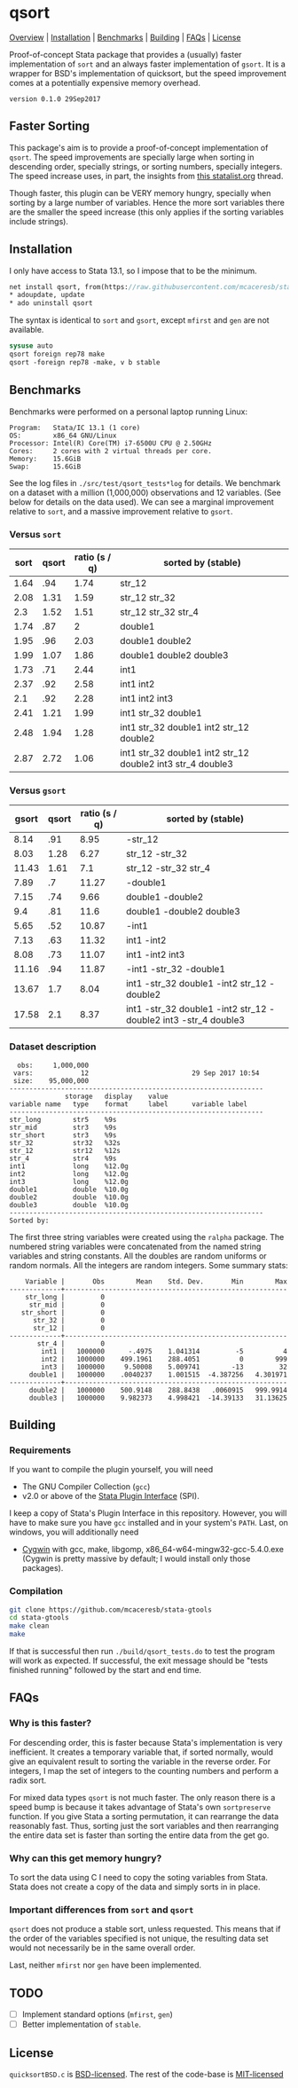 qsort
=====

[Overview](#faster-sorting)
| [Installation](#installation)
| [Benchmarks](#benchmarks)
| [Building](#building)
| [FAQs](#faqs)
| [License](#license)

Proof-of-concept Stata package that provides a (usually) faster implementation
of `sort` and an always faster implementation of `gsort`. It is a wrapper
for BSD's implementation of quicksort, but the speed improvement comes at a
potentially expensive memory overhead.

`version 0.1.0 29Sep2017`

Faster Sorting
--------------

This package's aim is to provide a proof-of-concept implementation of `qsort`.
The speed improvements are specially large when sorting in descending order,
specially strings, or sorting numbers, specially integers. The speed increase
uses, in part, the insights from [this statalist.org](https://www.statalist.org/forums/forum/general-stata-discussion/mata/172131-big-data-recalling-previous-sort-orders) thread.

Though faster, this plugin can be VERY memory hungry, specially when sorting
by a large number of variables. Hence the more sort variables there are the
smaller the speed increase (this only applies if the sorting variables include
strings).

Installation
------------

I only have access to Stata 13.1, so I impose that to be the minimum.
```stata
net install qsort, from(https://raw.githubusercontent.com/mcaceresb/stata-qsort/master/build/)
* adoupdate, update
* ado uninstall qsort
```

The syntax is identical to `sort` and `gsort`, except `mfirst` and `gen` are not available.
```stata
sysuse auto
qsort foreign rep78 make
qsort -foreign rep78 -make, v b stable
```

Benchmarks
----------

Benchmarks were performed on a personal laptop running Linux:

    Program:   Stata/IC 13.1 (1 core)
    OS:        x86_64 GNU/Linux
    Processor: Intel(R) Core(TM) i7-6500U CPU @ 2.50GHz
    Cores:     2 cores with 2 virtual threads per core.
    Memory:    15.6GiB
    Swap:      15.6GiB

See the log files in `./src/test/qsort_tests*log` for details.  We benchmark
on a dataset with a million (1,000,000) observations and 12 variables.  (See
below for details on the data used). We can see a marginal improvement
relative to `sort`, and a massive improvement relative to `gsort`.

### Versus `sort`

| sort | qsort | ratio (s / q) | sorted by (stable)                                         |
| ---- | ----- | ------------- | ---------------------------------------------------------- |
| 1.64 | .94   | 1.74          | str_12                                                     |
| 2.08 | 1.31  | 1.59          | str_12 str_32                                              |
| 2.3  | 1.52  | 1.51          | str_12 str_32 str_4                                        |
| 1.74 | .87   | 2             | double1                                                    |
| 1.95 | .96   | 2.03          | double1 double2                                            |
| 1.99 | 1.07  | 1.86          | double1 double2 double3                                    |
| 1.73 | .71   | 2.44          | int1                                                       |
| 2.37 | .92   | 2.58          | int1 int2                                                  |
| 2.1  | .92   | 2.28          | int1 int2 int3                                             |
| 2.41 | 1.21  | 1.99          | int1 str_32 double1                                        |
| 2.48 | 1.94  | 1.28          | int1 str_32 double1 int2 str_12 double2                    |
| 2.87 | 2.72  | 1.06          | int1 str_32 double1 int2 str_12 double2 int3 str_4 double3 |

### Versus `gsort`

| gsort | qsort | ratio (s / q) | sorted by (stable)                                             |
| ----- | ----- | ------------- | ----------------------------------------------------------     |
| 8.14  | .91   | 8.95          | -str_12                                                        |
| 8.03  | 1.28  | 6.27          | str_12 -str_32                                                 |
| 11.43 | 1.61  | 7.1           | str_12 -str_32 str_4                                           |
| 7.89  | .7    | 11.27         | -double1                                                       |
| 7.15  | .74   | 9.66          | double1 -double2                                               |
| 9.4   | .81   | 11.6          | double1 -double2 double3                                       |
| 5.65  | .52   | 10.87         | -int1                                                          |
| 7.13  | .63   | 11.32         | int1 -int2                                                     |
| 8.08  | .73   | 11.07         | int1 -int2 int3                                                |
| 11.16 | .94   | 11.87         | -int1 -str_32 -double1                                         |
| 13.67 | 1.7   | 8.04          | int1 -str_32 double1 -int2 str_12 -double2                     |
| 17.58 | 2.1   | 8.37          | int1 -str_32 double1 -int2 str_12 -double2 int3 -str_4 double3 |

### Dataset description

```
  obs:     1,000,000
 vars:            12                          29 Sep 2017 10:54
 size:    95,000,000
----------------------------------------------------------------
              storage   display    value
variable name   type    format     label      variable label
----------------------------------------------------------------
str_long        str5    %9s
str_mid         str3    %9s
str_short       str3    %9s
str_32          str32   %32s
str_12          str12   %12s
str_4           str4    %9s
int1            long    %12.0g
int2            long    %12.0g
int3            long    %12.0g
double1         double  %10.0g
double2         double  %10.0g
double3         double  %10.0g
----------------------------------------------------------------
Sorted by:
```

The first three string variables were created using the `ralpha` package. The
numbered string variables were concatenated from the named string variables
and string constants. All the doubles are random uniforms or random normals.
All the integers are random integers. Some summary stats:

```
    Variable |       Obs        Mean    Std. Dev.       Min        Max
-------------+--------------------------------------------------------
    str_long |         0
     str_mid |         0
   str_short |         0
      str_32 |         0
      str_12 |         0
-------------+--------------------------------------------------------
       str_4 |         0
        int1 |   1000000      -.4975    1.041314         -5          4
        int2 |   1000000    499.1961    288.4051          0        999
        int3 |   1000000     9.50008    5.009741        -13         32
     double1 |   1000000    .0040237    1.001515  -4.387256   4.301971
-------------+--------------------------------------------------------
     double2 |   1000000    500.9148    288.8438   .0060915   999.9914
     double3 |   1000000    9.982373    4.998421  -14.39133   31.13625
```

Building
--------

### Requirements

If you want to compile the plugin yourself, you will need
- The GNU Compiler Collection (`gcc`)
- v2.0 or above of the [Stata Plugin Interface](https://stata.com/plugins/version2) (SPI).

I keep a copy of Stata's Plugin Interface in this repository.  However,
you will have to make sure you have `gcc` installed and in your system's
`PATH`. Last, on windows, you will additionally need
- [Cygwin](https://cygwin.com) with gcc, make, libgomp, x86_64-w64-mingw32-gcc-5.4.0.exe
  (Cygwin is pretty massive by default; I would install only those packages).

### Compilation

```bash
git clone https://github.com/mcaceresb/stata-gtools
cd stata-gtools
make clean
make
```

If that is successful then run `./build/qsort_tests.do` to test the program
will work as expected. If successful, the exit message should be "tests
finished running" followed by the start and end time.

FAQs
----

### Why is this faster?

For descending order, this is faster because Stata's implementation is very
inefficient. It creates a temporary variable that, if sorted normally, would
give an equivalent result to sorting the variable in the reverse order. For
integers, I map the set of integers to the counting numbers and perform a
radix sort.

For mixed data types `qsort` is not much faster. The only reason there is a
speed bump is because it takes advantage of Stata's own `sortpreserve` function.
If you give Stata a sorting permutation, it can rearrange the data reasonably
fast. Thus, sorting just the sort variables and then rearranging the entire
data set is faster than sorting the entire data from the get go.

### Why can this get memory hungry?

To sort the data using C I need to copy the soting variables from Stata. Stata
does not create a copy of the data and simply sorts in in place.

### Important differences from `sort` and `qsort`

`qsort` does not produce a stable sort, unless requested. This means that if
the order of the variables specified is not unique, the resulting data set
would not necessarily be in the same overall order.

Last, neither `mfirst` nor `gen` have been implemented.

## TODO

- [ ] Implement standard options (`mfirst`, `gen`)
- [ ] Better implementation of `stable`.

License
-------

`quicksortBSD.c` is [BSD-licensed](). The rest of the code-base is
[MIT-licensed](https://github.com/mcaceresb/stata-gtools/blob/master/LICENSE)
